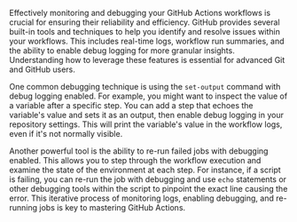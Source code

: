 Effectively monitoring and debugging your GitHub Actions workflows is crucial for ensuring their reliability and efficiency. GitHub provides several built-in tools and techniques to help you identify and resolve issues within your workflows. This includes real-time logs, workflow run summaries, and the ability to enable debug logging for more granular insights. Understanding how to leverage these features is essential for advanced Git and GitHub users.

One common debugging technique is using the `set-output` command with debug logging enabled. For example, you might want to inspect the value of a variable after a specific step. You can add a step that echoes the variable's value and sets it as an output, then enable debug logging in your repository settings. This will print the variable's value in the workflow logs, even if it's not normally visible.

Another powerful tool is the ability to re-run failed jobs with debugging enabled. This allows you to step through the workflow execution and examine the state of the environment at each step. For instance, if a script is failing, you can re-run the job with debugging and use `echo` statements or other debugging tools within the script to pinpoint the exact line causing the error. This iterative process of monitoring logs, enabling debugging, and re-running jobs is key to mastering GitHub Actions.